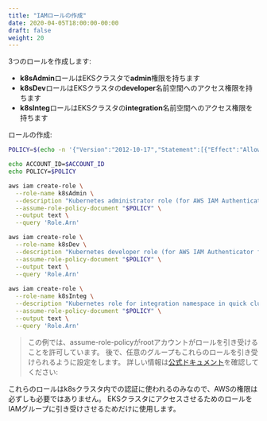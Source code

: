 ```yaml
---
title: "IAMロールの作成"
date: 2020-04-05T18:00:00-00:00
draft: false
weight: 20
---
```


<!--
We are going to create 3 roles:
-->
3つのロールを作成します:

<!--
- a **k8sAdmin** role which will have **admin** rights in our EKS cluster
- a **k8sDev** role which will gives access to **developers** namespace in our EKS cluster
- a **k8sInteg** role which will gives access to **integration** namespace our EKS cluster
-->
- **k8sAdmin**ロールはEKSクラスタで**admin**権限を持ちます
- **k8sDev**ロールはEKSクラスタの**developer**名前空間へのアクセス権限を持ちます
- **k8sInteg**ロールはEKSクラスタの**integration**名前空間へのアクセス権限を持ちます

<!--
Create the roles:
-->
ロールの作成:

```bash
POLICY=$(echo -n '{"Version":"2012-10-17","Statement":[{"Effect":"Allow","Principal":{"AWS":"arn:aws:iam::'; echo -n "$ACCOUNT_ID"; echo -n ':root"},"Action":"sts:AssumeRole","Condition":{}}]}')

echo ACCOUNT_ID=$ACCOUNT_ID
echo POLICY=$POLICY

aws iam create-role \
  --role-name k8sAdmin \
  --description "Kubernetes administrator role (for AWS IAM Authenticator for Kubernetes)." \
  --assume-role-policy-document "$POLICY" \
  --output text \
  --query 'Role.Arn'

aws iam create-role \
  --role-name k8sDev \
  --description "Kubernetes developer role (for AWS IAM Authenticator for Kubernetes)." \
  --assume-role-policy-document "$POLICY" \
  --output text \
  --query 'Role.Arn'
  
aws iam create-role \
  --role-name k8sInteg \
  --description "Kubernetes role for integration namespace in quick cluster." \
  --assume-role-policy-document "$POLICY" \
  --output text \
  --query 'Role.Arn'
```

<!--
> In this example, the assume-role-policy allows the root account to assume the role. 
We are going to allow specific groups to also be able to assume thoses roles.
> check the [official documentation](https://docs.aws.amazon.com/eks/latest/userguide/iam-roles-for-service-accounts-technical-overview.html) for more informations: 
> 
-->
> この例では、assume-role-policyがrootアカウントがロールを引き受けることを許可しています。
後で、任意のグループもこれらのロールを引き受けられるように設定をします。
> 詳しい情報は[公式ドキュメント](https://docs.aws.amazon.com/eks/latest/userguide/iam-roles-for-service-accounts-technical-overview.html)を確認してください: 
> 

<!--
Because the above roles are only used to authenticate within the k8s cluster, they don't necessary need to have AWS permissions. 
We will only uses them to allow some IAM groups to assume this role in order to have acess to EKS kubernetes cluster.
-->
これらのロールはk8sクラスタ内での認証に使われるのみなので、AWSの権限は必ずしも必要ではありません。
EKSクラスタにアクセスさせるためのロールをIAMグループに引き受けさせるためだけに使用します。
